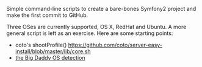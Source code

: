 Simple command-line scripts to create a bare-bones Symfony2 project and make the first commit to GitHub.

Three OSes are currently supported, OS X, RedHat and Ubuntu.
A more general script is left as an exercise.
Here are some starting points:

* coto's shootProfile() https://github.com/coto/server-easy-install/blob/master/lib/core.sh
* [the Big Daddy OS detection](http://git.savannah.gnu.org/gitweb/?p=config.git;a=blob;f=config.guess;hb=HEAD)

